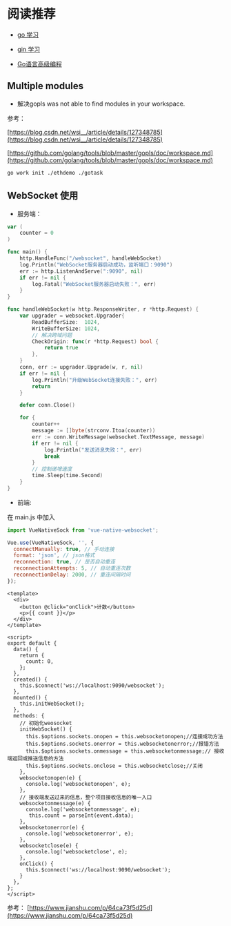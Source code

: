# 阅读推荐

- [go 学习](https://www.runoob.com/go/go-tutorial.html)

- [gin 学习](https://www.w3cschool.cn/golang_gin/golang_gin-t1lh3lru.html)

- [Go语言高级编程](https://chai2010.cn/advanced-go-programming-book/index.html)

## Multiple modules

- 解决gopls was not able to find modules in your workspace.

参考：

[https://blog.csdn.net/wsi__/article/details/127348785](https://blog.csdn.net/wsi__/article/details/127348785)

[https://github.com/golang/tools/blob/master/gopls/doc/workspace.md](https://github.com/golang/tools/blob/master/gopls/doc/workspace.md)

```shell
go work init ./ethdemo ./gotask
```

## WebSocket 使用

- 服务端：

```go
var (
	counter = 0
)

func main() {
	http.HandleFunc("/websocket", handleWebSocket)
	log.Println("WebSocket服务器启动成功，监听端口：9090")
	err := http.ListenAndServe(":9090", nil)
	if err != nil {
		log.Fatal("WebSocket服务器启动失败：", err)
	}
}

func handleWebSocket(w http.ResponseWriter, r *http.Request) {
	var upgrader = websocket.Upgrader{
		ReadBufferSize:  1024,
		WriteBufferSize: 1024,
		// 解决跨域问题
		CheckOrigin: func(r *http.Request) bool {
			return true
		},
	}
	conn, err := upgrader.Upgrade(w, r, nil)
	if err != nil {
		log.Println("升级WebSocket连接失败：", err)
		return
	}

	defer conn.Close()

	for {
		counter++
		message := []byte(strconv.Itoa(counter))
		err := conn.WriteMessage(websocket.TextMessage, message)
		if err != nil {
			log.Println("发送消息失败：", err)
			break
		}
		// 控制递增速度
		time.Sleep(time.Second)
	}
}
```

- 前端:

在 main.js 中加入

```js
import VueNativeSock from 'vue-native-websocket';

Vue.use(VueNativeSock, '', {
  connectManually: true, // 手动连接
  format: 'json', // json格式
  reconnection: true, // 是否自动重连
  reconnectionAttempts: 5, // 自动重连次数
  reconnectionDelay: 2000, // 重连间隔时间
});
```

```vue
<template>
  <div>
    <button @click="onClick">计数</button>
    <p>{{ count }}</p>
  </div>
</template>

<script>
export default {
  data() {
    return {
      count: 0,
    };
  },
  created() {
    this.$connect('ws://localhost:9090/websocket');
  },
  mounted() {
    this.initWebSocket();
  },
  methods: {
    // 初始化weosocket
    initWebSocket() {
      this.$options.sockets.onopen = this.websocketonopen;//连接成功方法
      this.$options.sockets.onerror = this.websocketonerror;//报错方法
      this.$options.sockets.onmessage = this.websocketonmessage;// 接收端返回或推送信息的方法
      this.$options.sockets.onclose = this.websocketclose;//关闭
    },
    websocketonopen(e) {
      console.log('websocketonopen', e);
    },
    // 接收端发送过来的信息，整个项目接收信息的唯一入口
    websocketonmessage(e) {
      console.log('websocketonmessage', e);
       this.count = parseInt(event.data);
    },
    websocketonerror(e) {
      console.log('websocketonerror', e);
    },
    websocketclose(e) {
      console.log('websocketclose', e);
    },
    onClick() {
      this.$connect('ws://localhost:9090/websocket');
    }
  },
};
</script>
```

参考： [https://www.jianshu.com/p/64ca73f5d25d](https://www.jianshu.com/p/64ca73f5d25d)
